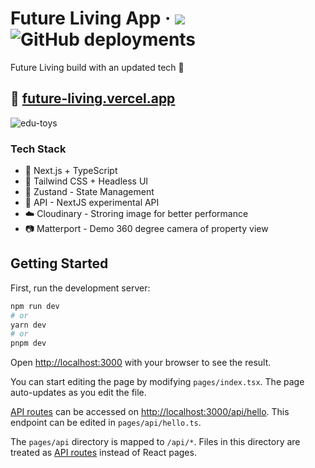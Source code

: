 <div>
  <h1>
    Future Living App
    &middot;
    <img src="https://img.shields.io/website?url=https%3A%2F%2Ffuture-living.vercel.app"/>
    <img alt="GitHub deployments" src="https://img.shields.io/github/deployments/raymondtju/future-living/production?label=production">
  </h1>
</div>

Future Living build with an updated tech 🤘

## 📘 [future-living.vercel.app](https://future-living.vercel.app/)
![edu-toys](https://res.cloudinary.com/dstfzlnsw/image/upload/v1680240592/future-living/cover-image_xnkrox.png)

### Tech Stack

- 🚀 Next.js + TypeScript
- 🍃 Tailwind CSS + Headless UI
- 🍕 Zustand - State Management
- 🎈 API - NextJS experimental API
- ☁️ Cloudinary - Stroring image for better performance
- 📷 Matterport - Demo 360 degree camera of property view

## Getting Started

First, run the development server:

```bash
npm run dev
# or
yarn dev
# or
pnpm dev
```

Open [http://localhost:3000](http://localhost:3000) with your browser to see the result.

You can start editing the page by modifying `pages/index.tsx`. The page auto-updates as you edit the file.

[API routes](https://nextjs.org/docs/api-routes/introduction) can be accessed on [http://localhost:3000/api/hello](http://localhost:3000/api/hello). This endpoint can be edited in `pages/api/hello.ts`.

The `pages/api` directory is mapped to `/api/*`. Files in this directory are treated as [API routes](https://nextjs.org/docs/api-routes/introduction) instead of React pages.
